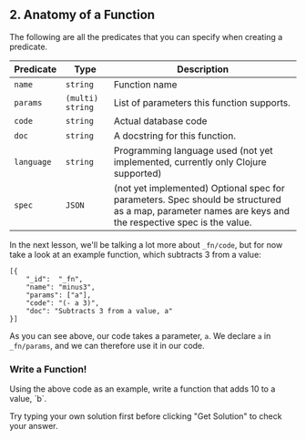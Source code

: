 ## 2. Anatomy of a Function

The following are all the predicates that you can specify when creating a predicate.

Predicate | Type | Description
-- | -- | -- 
`name` | `string` | Function name
`params` | `(multi) string` | List of parameters this function supports.
`code` | `string` | Actual database code
`doc` | `string` | A docstring for this function.
`language` | `string` |  Programming language used (not yet implemented, currently only Clojure supported)
`spec` | `JSON` | (not yet implemented) Optional spec for parameters. Spec should be structured as a map, parameter names are keys and the respective spec is the value.

In the next lesson, we'll be talking a lot more about `_fn/code`, but for now take a look at an example function, which subtracts 3 from a value:

```
[{
    "_id":  "_fn",
    "name": "minus3",
    "params": ["a"],
    "code": "(- a 3)",
    "doc": "Subtracts 3 from a value, a"
}]
```

As you can see above, our code takes a parameter, `a`. We declare `a` in `_fn/params`, and we can therefore use it in our code.

<div class="challenge">
<h3>Write a Function!</h3>
<p>Using the above code as an example, write a function that adds 10 to a value, `b`.</p>
<p>Try typing your own solution first before clicking "Get Solution" to check your answer. </p>
</div>